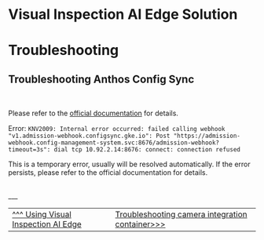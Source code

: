 # Visual Inspection AI Edge Solution

# Troubleshooting

## Troubleshooting Anthos Config Sync

<br>

Please refer to the [official documentation](https://cloud.google.com/anthos-config-management/docs/reference/errors) for details.

Error: `KNV2009: Internal error occurred: failed calling webhook "v1.admission-webhook.configsync.gke.io": Post "https://admission-webhook.config-management-system.svc:8676/admission-webhook?timeout=3s": dial tcp 10.92.2.14:8676: connect: connection refused`

This is a temporary error, usually will be resolved automatically. If the error persists, please refer to the official documentation for details.

<br>
___

<table width="100%">
<tr><td><a href="./useviai.md">^^^ Using Visual Inspection AI Edge</td><td><a href="./troubleshootingcameraintegration.md">Troubleshooting camera integration container>>></td></tr>
</table>



 